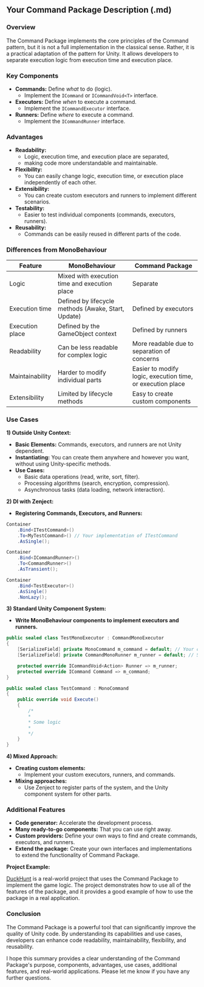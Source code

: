 ## Your Command Package Description (.md)

### Overview

The Command Package implements the core principles of the Command pattern, but it is not a full implementation in the classical sense. Rather, it is a practical adaptation of the pattern for Unity. It allows developers to separate execution logic from execution time and execution place.

### Key Components

* **Commands:** Define *what* to do (logic).
    * Implement the `ICommand` or `ICommandVoid<T>` interface.
* **Executors:** Define *when* to execute a command.
    * Implement the `ICommandExecutor` interface.
* **Runners:** Define *where* to execute a command.
    * Implement the `ICommandRunner` interface.

### Advantages

* **Readability:**
    * Logic, execution time, and execution place are separated,
    * making code more understandable and maintainable.
* **Flexibility:**
    * You can easily change logic, execution time, or execution place independently of each other.
* **Extensibility:**
    * You can create custom executors and runners to implement different scenarios.
* **Testability:**
    * Easier to test individual components (commands, executors, runners).
* **Reusability:**
    * Commands can be easily reused in different parts of the code.

### Differences from MonoBehaviour

| Feature | MonoBehaviour | Command Package |
|---|---|---|
| Logic | Mixed with execution time and execution place | Separate |
| Execution time | Defined by lifecycle methods (Awake, Start, Update) | Defined by executors |
| Execution place | Defined by the GameObject context | Defined by runners |
| Readability | Can be less readable for complex logic | More readable due to separation of concerns |
| Maintainability | Harder to modify individual parts | Easier to modify logic, execution time, or execution place |
| Extensibility | Limited by lifecycle methods | Easy to create custom components |

### Use Cases

**1) Outside Unity Context:**

* **Basic Elements:** Commands, executors, and runners are not Unity dependent.
* **Instantiating:** You can create them anywhere and however you want, without using Unity-specific methods.
* **Use Cases:**
    * Basic data operations (read, write, sort, filter).
    * Processing algorithms (search, encryption, compression).
    * Asynchronous tasks (data loading, network interaction).

**2) DI with Zenject:**

* **Registering Commands, Executors, and Runners:**

```c#
Container
    .Bind<ITestCommand>()
    .To<MyTestCommand>() // Your implementation of ITestCommand
    .AsSingle();

Container
    .Bind<ICommandRunner>()
    .To<CommandRunner>()
    .AsTransient();

Container
    .Bind<TestExecutor>()
    .AsSingle()
    .NonLazy();
```

**3) Standard Unity Component System:**

* **Write MonoBehaviour components to implement executors and runners.**

```c#
public sealed class TestMonoExecutor : CommandMonoExecutor
{
    [SerializeField] private MonoCommand m_command = default; // Your command
    [SerializeField] private CommandMonoRunner m_runner = default; // Standard (included in the package) mono runner

    protected override ICommandVoid<Action> Runner => m_runner;
    protected override ICommand Command => m_command;
}

public sealed class TestCommand : MonoCommand
{
    public override void Execute()
    {
        /*
        *
        * Some logic
        *
        */
    }
}
```

**4) Mixed Approach:**

* **Creating custom elements:**
    * Implement your custom executors, runners, and commands.
* **Mixing approaches:**
    * Use Zenject to register parts of the system, and the Unity component system for other parts.

### Additional Features

* **Code generator:** Accelerate the development process.
* **Many ready-to-go components:** That you can use right away.
* **Custom providers:** Define your own ways to find and create commands, executors, and runners.
* **Extend the package:** Create your own interfaces and implementations to extend the functionality of Command Package.

**Project Example:**

[DuckHunt](https://github.com/TarasLazoriv/DuckHunt) is a real-world project that uses the Command Package to implement the game logic. The project demonstrates how to use all of the features of the package, and it provides a good example of how to use the package in a real application.

### Conclusion


The Command Package is a powerful tool that can significantly improve the quality of Unity code. By understanding its capabilities and use cases, developers can enhance code readability, maintainability, flexibility, and reusability.

I hope this summary provides a clear understanding of the Command Package's purpose, components, advantages, use cases, additional features, and real-world applications. Please let me know if you have any further questions.
